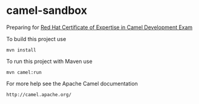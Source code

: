 # camel-sandbox
Preparing for [Red Hat Certificate of Expertise in Camel Development Exam](https://www.redhat.com/en/services/training/ex421-red-hat-certificate-expertise-camel-development-exam)

To build this project use

    mvn install

To run this project with Maven use

    mvn camel:run

For more help see the Apache Camel documentation

    http://camel.apache.org/


